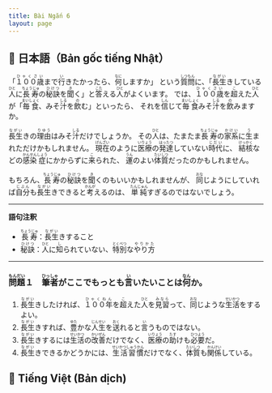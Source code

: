 ```yaml
---
title: Bài Ngắn 6
layout: page
---
```


## 📖 日本語（Bản gốc tiếng Nhật）

「<ruby>１００歳<rt>ひゃくさい</rt></ruby>まで<ruby>行<rt>い</rt></ruby>きたかったら、<ruby>何<rt>なに</rt></ruby>しますか」
という<ruby>質問<rt>しつもん</rt></ruby>に、「<ruby>長生<rt>ながい</rt></ruby>きしている<ruby>人<rt>ひと</rt></ruby>に<ruby>長寿<rt>ちょうじゅ</rt></ruby>の<ruby>秘訣<rt>ひけつ</rt></ruby>を<ruby>聞<rt>き</rt></ruby>く」と<ruby>答<rt>こた</rt></ruby>える<ruby>人<rt>ひと</rt></ruby>がよくいます。
では、<ruby>１００歳<rt>ひゃくさい</rt></ruby>を<ruby>超<rt>こ</rt></ruby>えた<ruby>人<rt>ひと</rt></ruby>が「<ruby>毎食<rt>まいしょく</rt></ruby>、みそ<ruby>汁<rt>しる</rt></ruby>を<ruby>飲<rt>の</rt></ruby>む」といったら、
それを<ruby>信<rt>しん</rt></ruby>じて<ruby>毎食<rt>まいしょく</rt></ruby>みそ<ruby>汁<rt>しる</rt></ruby>を<ruby>飲<rt>の</rt></ruby>みますか。

<ruby>長生<rt>ながい</rt></ruby>きの<ruby>理由<rt>りゆう</rt></ruby>はみそ<ruby>汁<rt>しる</rt></ruby>だけでしょうか。
その<ruby>人<rt>ひと</rt></ruby>は、たまたま<ruby>長寿<rt>ちょうじゅ</rt></ruby>の<ruby>家系<rt>かけい</rt></ruby>に<ruby>生<rt>う</rt></ruby>まれただけかもしれません。 <ruby>現在<rt>げんざい</rt></ruby>のように<ruby>医療<rt>いりょう</rt></ruby>の<ruby>発達<rt>はったつ</rt></ruby>していない<ruby>時代<rt>じだい</rt></ruby>に、 <ruby>結核<rt>けっかく</rt></ruby>などの<ruby>感染<rt>かんせん</rt></ruby><ruby>症<rt>しょう</rt></ruby>にかからずに<ruby>来<rt>こ</rt></ruby>られた、 <ruby>運<rt>うん</rt></ruby>のよい<ruby>体質<rt>たいしつ</rt></ruby>だったのかもしれません。

もちろん、<ruby>長寿<rt>ちょうじゅ</rt></ruby>の<ruby>秘訣<rt>ひけつ</rt></ruby>を<ruby>聞<rt>き</rt></ruby>くのもいいかもしれませんが、 <ruby>同<rt>おな</rt></ruby>じようにしていれば<ruby>自分<rt>じぶん</rt></ruby>も<ruby>長生<rt>ながい</rt></ruby>きできると<ruby>考<rt>かんが</rt></ruby>えるのは、 <ruby>単純<rt>たんじゅん</rt></ruby>すぎるのではないでしょう。

---

**語句注釈**

* <ruby>長寿<rt>ちょうじゅ</rt></ruby>：<ruby>長生<rt>ながい</rt></ruby>きすること
* <ruby>秘訣<rt>ひけつ</rt></ruby>：<ruby>人<rt>ひと</rt></ruby>に<ruby>知<rt>し</rt></ruby>られていない、<ruby>特別<rt>とくべつ</rt></ruby>な<ruby>やり方<rt>やりかた</rt></ruby>

---

### <ruby>問題<rt>もんだい</rt></ruby>１　<ruby>筆者<rt>ひっしゃ</rt></ruby>がここでもっとも<ruby>言<rt>い</rt></ruby>いたいことは<ruby>何<rt>なん</rt></ruby>か。

1. <ruby>長生<rt>ながい</rt></ruby>きしたければ、<ruby>１００年<rt>ひゃくねん</rt></ruby>を<ruby>超<rt>こ</rt></ruby>えた<ruby>人<rt>ひと</rt></ruby>を<ruby>見習<rt>みなら</rt></ruby>って、<ruby>同<rt>おな</rt></ruby>じような<ruby>生活<rt>せいかつ</rt></ruby>をするよい。
2. <ruby>長生<rt>ながい</rt></ruby>きすれば、<ruby>豊<rt>ゆた</rt></ruby>かな<ruby>人生<rt>じんせい</rt></ruby>を<ruby>送<rt>おく</rt></ruby>れると<ruby>言<rt>い</rt></ruby>うものではない。
3. <ruby>長生<rt>ながい</rt></ruby>きするには<ruby>生活<rt>せいかつ</rt></ruby>の<ruby>改善<rt>かいぜん</rt></ruby>だけでなく、<ruby>医療<rt>いりょう</rt></ruby>の<ruby>助<rt>たす</rt></ruby>けも<ruby>必要<rt>ひつよう</rt></ruby>だ。
4. <ruby>長生<rt>ながい</rt></ruby>きできるかどうかには、<ruby>生活習慣<rt>せいかつしゅうかん</rt></ruby>だけでなく、<ruby>体質<rt>たいしつ</rt></ruby>も<ruby>関係<rt>かんけい</rt></ruby>している。

## 📘 Tiếng Việt (Bản dịch)
